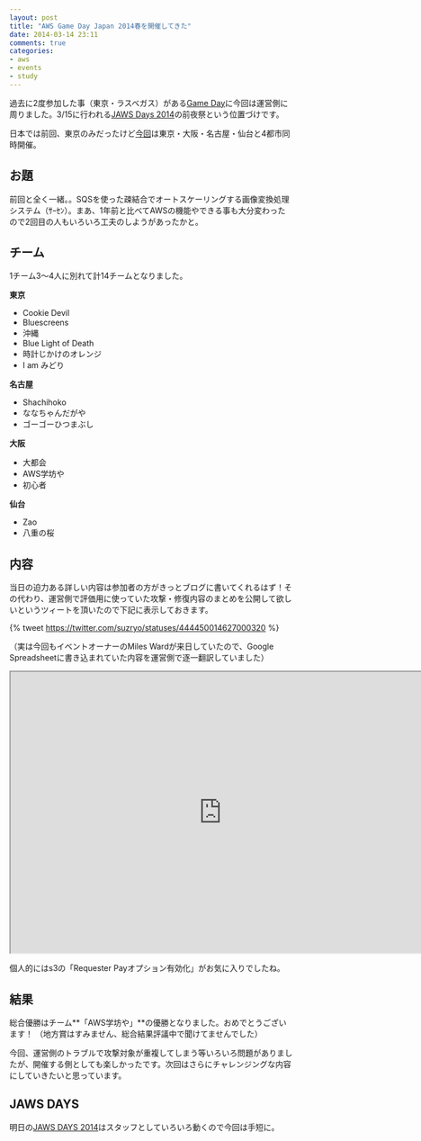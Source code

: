 ```yaml
---
layout: post
title: "AWS Game Day Japan 2014春を開催してきた"
date: 2014-03-14 23:11
comments: true
categories: 
- aws
- events
- study
---
```



過去に2度参加した事（東京・ラスベガス）がある[Game Day](/blog/2013/06/10/aws-game-day-tokyo-2013/)に今回は運営側に周りました。3/15に行われる[JAWS Days 2014](http://jawsdays2014.jaws-ug.jp/)の前夜祭という位置づけです。

日本では前回、東京のみだったけど[今回](http://jaws-days.doorkeeper.jp/events/8945)は東京・大阪・名古屋・仙台と4都市同時開催。


## お題 ##

前回と全く一緒。。SQSを使った疎結合でオートスケーリングする画像変換処理システム（ｻｰｾﾝ）。まあ、1年前と比べてAWSの機能やできる事も大分変わったので2回目の人もいろいろ工夫のしようがあったかと。

## チーム ##

1チーム3〜4人に別れて計14チームとなりました。

**東京**

* Cookie Devil
* Bluescreens
* 沖縄
* Blue Light of Death
* 時計じかけのオレンジ
* I am みどり

**名古屋**

* Shachihoko
* ななちゃんだがや
* ゴーゴーひつまぶし

**大阪**

* 大都会
* AWS学坊や
* 初心者

**仙台**

* Zao
* 八重の桜

## 内容 ##

当日の迫力ある詳しい内容は参加者の方がきっとブログに書いてくれるはず！その代わり、運営側で評価用に使っていた攻撃・修復内容のまとめを公開して欲しいというツィートを頂いたので下記に表示しておきます。

{% tweet https://twitter.com/suzryo/statuses/444450014627000320 %} 

（実は今回もイベントオーナーのMiles Wardが来日していたので、Google Spreadsheetに書き込まれていた内容を運営側で逐一翻訳していました）

<iframe src="https://docs.google.com/spreadsheets/d/16-qSbw_XQGgl_4bYqy9REL-nq15yOVj2f1HBJvMy_qM/pubhtml?widget=true&amp;headers=false" height="500" width="750"></iframe>

個人的にはs3の「Requester Payオプション有効化」がお気に入りでしたね。

## 結果 ##

総合優勝はチーム**「AWS学坊や」**の優勝となりました。おめでとうございます！
（地方賞はすみません、総合結果評議中で聞けてませんでした）


今回、運営側のトラブルで攻撃対象が重複してしまう等いろいろ問題がありましたが、開催する側としても楽しかったです。次回はさらにチャレンジングな内容にしていきたいと思っています。

## JAWS DAYS ##

明日の[JAWS DAYS 2014](http://jawsdays2014.jaws-ug.jp/)はスタッフとしていろいろ動くので今回は手短に。
